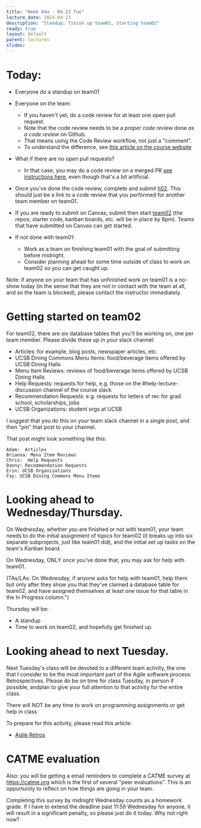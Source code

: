 ```yaml
---
title: "Week 04a - 04.23 Tue"
lecture_date: 2024-04-23
description: "Standup; finish up team01, Starting team02"
ready: true
layout: default
parent: lectures
slides:
---
```


<!-- # Update on team01 progress

Overall, it appears that 7 of the 12 teams are pretty close to finishing up and submitting team01, so we will start team02 today, which keeps us on schedule.  Note that if the schedule slips, it doesn't impact the staff—it impacts all of you.   The number one piece of feedback that I consistently get on course evaluations is "start the legacy code projects" sooner.    I'm trying to do that.  But I can't do that without your help; you have to stay on schedule as well.

Andrew and I have gone through all 12 teams Kanban boards to give you some individual level team feedback on how you are doing.  Please look at that, and work as a team to address it. -->

# Today:
* Everyone do a standup on team01
* Everyone on the team:
  - If you haven't yet, do a code review for at least one open pull request.
  - Note that the code review needs to be a *proper code review* done *as a code review* on Github.
  - That means using the Code Review workflow, not just a "comment".
  - To understand the difference, see [this article on the course website](https://ucsb-cs156.github.io/topics/code_reviews/code_reviews_github.html)
* What if there are no open pull requests?
  - In that case, you may do a code review on a merged PR [see instructions here](https://ucsb-cs156.github.io/topics/code_reviews/reviewing_a_merged_PR.html), even though that's a bit artificial.

* Once you've done the code review, complete and submit [h02](https://ucsb-cs156.github.io/s24/hwk/h02). This should just be a link to a code review that you performed for another team member on team01.
* If you are ready to submit on Canvas, submit then start [team02](https://ucsb-cs156.github.io/s24/lab/team02.html) (the repos, starter code, kanban boards, etc. will be in place by 6pm).   Teams that have submitted on Canvas can get started.
* If not done with team01:
  - Work as a team on finishing team01 with the goal of submitting before midnight.
  - Consider planning ahead for some time outside of class to work on team02 so you can get caught up.

Note: if anyone on your team that has unfinished work on team01 is a no-show today (in the sense that they are not in contact with the team at all, and so the team is blocked), please contact the instructor immediately.

# Getting started on team02

For team02, there are six database tables that you'll be working on, one per team member.  Please divide these up in your slack channel:
* Articles: for example, blog posts, newspaper articles, etc.
* UCSB Dining Commons Menu Items: food/beverage items offered by UCSB Dining Halls
* Menu Item Reviews: reviews of food/beverage items offered by UCSB Dining Halls
* Help Requests: requests for help, e.g. those on the #help-lecture-discussion channel of the course slack
* Recommendation Requests: e.g. requests for letters of rec for grad school, scholarships, jobs
* UCSB Organizations: student orgs at UCSB

I suggest that you do this on your team slack channel in a single post, and then "pin" that post to your channel.

That post might look something like this:

```
Adam:  Articles
Brianna: Menu Item Reviews
Chris:  Help Requests
Danny: Recommendation Requests
Erin: UCSB Organizations
Fay: UCSB Dining Commons Menu Items
```

# Looking ahead to Wednesday/Thursday.

On Wednesday, whether you are finished or not with team01,  your team needs to do the initial assignment of topics for team02 (it breaks up into six separate subprojects, just like team01 did), and the initial set up tasks on the team's Kanban board.

On Wednesday, ONLY once you've done that, you may ask for help with team01.

(TAs/LAs: On Wednesday, if anyone asks for help with team01, help them but only after they show you that they've claimed a database table for team02, and have assigned themselves at least one issue for that table in the In Progress column.")

Thursday will be:
* A standup
* Time to work on team02, and hopefully get finished up.

# Looking ahead to next Tuesday.

Next Tuesday's class will be devoted to a different team activity, the one that I consider to be the most important part of the Agile software process: Retrospectives.    Please do be on time for class Tuesday, in person 
if possible, andplan to give your full attention to that activity
for the entire class.

There will NOT be any time to work on programming assignments
or get help in class 

To prepare for this activity, please read this article:

* [Agile Retros](https://ucsb-cs156.github.io/topics/agile/agile_retros.html)

# CATME evaluation

Also: you will be getting a email reminders to complete a CATME survey at <https://catme.org> which is the first of several "peer evaluations".  This is an opportunity to reflect on how things are going in your team.    

Completing this survey by midnight Wednesday counts as a homework grade.   If I have to extend the deadline past 11:59 Wednesday for anyone, it will result in a significant penalty, so please just do it today.  Why not right now?
